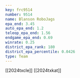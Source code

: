 ```yaml
---
key: frc9514
number: 9514
name: Blanson RoboJags
epa_end: 3.45
auto_epa_end: 1.2
teleop_epa_end: 1.56
endgame_epa_end: 0.69
winrate: 0.25
district_epa_rank: 180
district_epa_percentile: 0.0426
type: Team
---
```

[[2024txcle]]
[[2024txkat]]
